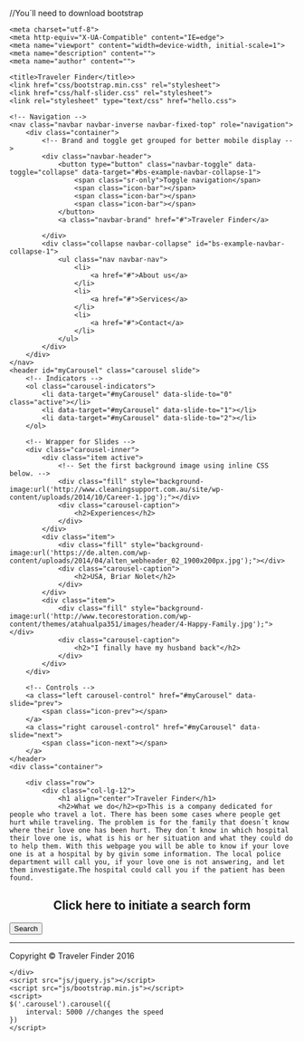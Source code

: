 //You´ll need to download bootstrap
<!DOCTYPE html>
<html lang="en">

<head>

    <meta charset="utf-8">
    <meta http-equiv="X-UA-Compatible" content="IE=edge">
    <meta name="viewport" content="width=device-width, initial-scale=1">
    <meta name="description" content="">
    <meta name="author" content="">

    <title>Traveler Finder</title>>
    <link href="css/bootstrap.min.css" rel="stylesheet">
    <link href="css/half-slider.css" rel="stylesheet">
    <link rel="stylesheet" type="text/css" href="hello.css">

</head>

<body>

    <!-- Navigation -->
    <nav class="navbar navbar-inverse navbar-fixed-top" role="navigation">
        <div class="container">
            <!-- Brand and toggle get grouped for better mobile display -->
            <div class="navbar-header">
                <button type="button" class="navbar-toggle" data-toggle="collapse" data-target="#bs-example-navbar-collapse-1">
                    <span class="sr-only">Toggle navigation</span>
                    <span class="icon-bar"></span>
                    <span class="icon-bar"></span>
                    <span class="icon-bar"></span>
                </button>
                <a class="navbar-brand" href="#">Traveler Finder</a>
                
            </div>
            <div class="collapse navbar-collapse" id="bs-example-navbar-collapse-1">
                <ul class="nav navbar-nav">
                    <li>
                        <a href="#">About us</a>
                    </li>
                    <li>
                        <a href="#">Services</a>
                    </li>
                    <li>
                        <a href="#">Contact</a>
                    </li>
                </ul>
            </div>
        </div>
    </nav>
    <header id="myCarousel" class="carousel slide">
        <!-- Indicators -->
        <ol class="carousel-indicators">
            <li data-target="#myCarousel" data-slide-to="0" class="active"></li>
            <li data-target="#myCarousel" data-slide-to="1"></li>
            <li data-target="#myCarousel" data-slide-to="2"></li>
        </ol>

        <!-- Wrapper for Slides -->
        <div class="carousel-inner">
            <div class="item active">
                <!-- Set the first background image using inline CSS below. -->
                <div class="fill" style="background-image:url('http://www.cleaningsupport.com.au/site/wp-content/uploads/2014/10/Career-1.jpg');"></div>
                <div class="carousel-caption">
                    <h2>Experiences</h2>
                </div>
            </div>
            <div class="item">
                <div class="fill" style="background-image:url('https://de.alten.com/wp-content/uploads/2014/04/alten_webheader_02_1900x200px.jpg');"></div>
                <div class="carousel-caption">
                    <h2>USA, Briar Nolet</h2>
                </div>
            </div>
            <div class="item">
                <div class="fill" style="background-image:url('http://www.tecorestoration.com/wp-content/themes/atahualpa351/images/header/4-Happy-Family.jpg');"></div>
                <div class="carousel-caption">
                    <h2>"I finally have my husband back"</h2>
                </div>
            </div>
        </div>

        <!-- Controls -->
        <a class="left carousel-control" href="#myCarousel" data-slide="prev">
            <span class="icon-prev"></span>
        </a>
        <a class="right carousel-control" href="#myCarousel" data-slide="next">
            <span class="icon-next"></span>
        </a>
    </header>
    <div class="container">

        <div class="row">
            <div class="col-lg-12">
                <h1 align="center">Traveler Finder</h1>
                <h2>What we do</h2><p>This is a company dedicated for people who travel a lot. There has been some cases where people get hurt while traveling. The problem is for the family that doesn´t know where their love one has been hurt. They don´t know in which hospital their love one is, what is his or her situation and what they could do to help them. With this webpage you will be able to know if your love one is at a hospital by by givin some information. The local police department will call you, if your love one is not answering, and let them investigate.The hospital could call you if the patient has been found.
 </p>
                <h2 align="center">Click here to initiate a search form</h2>
                <button class="button" align="center" >Search</button>
            </div>
        </div>
        <hr>
        <footer>
            <div class="row">
                <div class="col-lg-12">
                    <p>Copyright &copy; Traveler Finder 2016</p>
                </div>
            </div>
        </footer>

    </div>
    <script src="js/jquery.js"></script>
    <script src="js/bootstrap.min.js"></script>
    <script>
    $('.carousel').carousel({
        interval: 5000 //changes the speed
    })
    </script>

</body>

</html>
